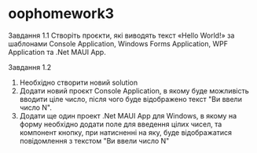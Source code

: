 # oophomework3
Завдання 1.1 
Створіть проєкти, які виводять текст «Неllo
World!» за шаблонами Console Application, Windows Forms Application,
WPF Application та .Net MAUI App.


Завдання 1.2
1) Необхідно створити новий solution
2) Додати новий проєкт Console Application, в якому буде
можливість вводити ціле число, після чого буде відображено
текст "Ви ввели число N".
3) Додати ще один проект .Net MAUI App для Windows, в якому
на форму необхідно додати поле для введення цілих чисел, та
компонент кнопку, при натисненні на яку, буде відображатися
повідомлення з текстом "Ви ввели число N"
